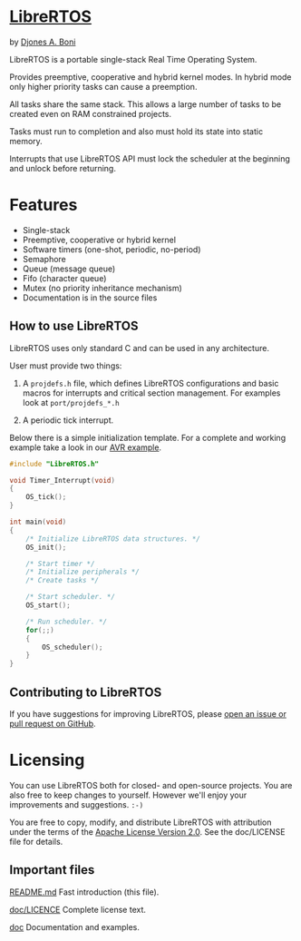 # [LibreRTOS](https://github.com/djboni/librertos)

by [Djones A. Boni](https://twitter.com/djonesboni)


LibreRTOS is a portable single-stack Real Time Operating System.

Provides preemptive, cooperative and hybrid kernel modes. In hybrid mode only
higher priority tasks can cause a preemption.

All tasks share the same stack. This allows a large number of tasks to be
created even on RAM constrained projects.

Tasks must run to completion and also must hold its state into static memory.

Interrupts that use LibreRTOS API must lock the scheduler at the beginning and
unlock before returning.


# Features

* Single-stack
* Preemptive, cooperative or hybrid kernel
* Software timers (one-shot, periodic, no-period)
* Semaphore
* Queue (message queue)
* Fifo (character queue)
* Mutex (no priority inheritance mechanism)
* Documentation is in the source files


## How to use LibreRTOS

LibreRTOS uses only standard C and can be used in any architecture.

User must provide two things:

1) A `projdefs.h` file, which defines LibreRTOS configurations
and basic macros for interrupts and critical section management.
For examples look at `port/projdefs_*.h`

2) A periodic tick interrupt.

Below there is a simple initialization template.
For a complete and working example take a look in our
[AVR example](https://github.com/djboni/librertos/blob/master/doc/Example_AVR.md).

```c
#include "LibreRTOS.h"

void Timer_Interrupt(void)
{
    OS_tick();
}

int main(void)
{
    /* Initialize LibreRTOS data structures. */
    OS_init();

    /* Start timer */
    /* Initialize peripherals */
    /* Create tasks */

    /* Start scheduler. */
    OS_start();

    /* Run scheduler. */
    for(;;)
    {
        OS_scheduler();
    }
}
```


## Contributing to LibreRTOS

If you have suggestions for improving LibreRTOS, please
[open an issue or pull request on GitHub](https://github.com/djboni/librertos).


# Licensing

You can use LibreRTOS both for closed- and open-source projects. You are also
free to keep changes to yourself. However we'll enjoy your improvements and
suggestions. `:-)`

You are free to copy, modify, and distribute LibreRTOS with attribution under
the terms of the
[Apache License Version 2.0](http://www.apache.org/licenses/LICENSE-2.0).
See the doc/LICENSE file for details.


## Important files

[README.md](https://github.com/djboni/librertos/blob/master/README.md)
Fast introduction (this file).

[doc/LICENCE](https://github.com/djboni/librertos/blob/master/doc/LICENSE)
Complete license text.

[doc](https://github.com/djboni/librertos/tree/master/doc)
Documentation and examples.
